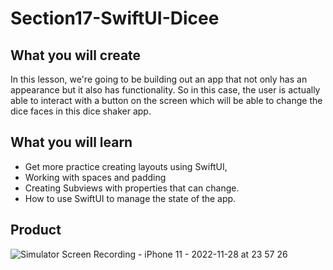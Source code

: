 # Section17-SwiftUI-Dicee

## What you will create
In this lesson, we're going to be building out an app that not only has an appearance but it also has functionality. So in this case, the user is actually able to interact with a button on the screen which will be able to change the dice faces in this dice shaker app.

## What you will learn
- Get more practice creating layouts using SwiftUI,
- Working with spaces and padding
- Creating Subviews with properties that can change.
- How to use SwiftUI to manage the state of the app.

## Product
![Simulator Screen Recording - iPhone 11 - 2022-11-28 at 23 57 26](https://user-images.githubusercontent.com/83016853/204336683-1b8d904e-ce34-4d37-b2b0-43081de5aca9.gif)
